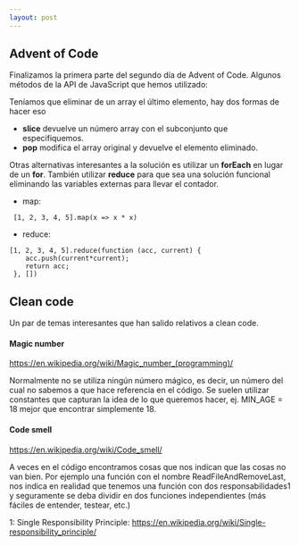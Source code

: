 ```yaml
---
layout: post
---
```

## Advent of Code
Finalizamos la primera parte del segundo día de Advent of Code. Algunos métodos de la API de JavaScript que hemos utilizado:

Teníamos que eliminar de un array el último elemento, hay dos formas de hacer eso
- **slice** devuelve un número array con el subconjunto que especifiquemos.
- **pop** modifica el array original y devuelve el elemento eliminado.

Otras alternativas interesantes a la solución es utilizar un **forEach** en lugar de un **for**. También utilizar **reduce** para que sea una solución funcional eliminando las variables externas para llevar el contador.
- map:
```
 [1, 2, 3, 4, 5].map(x => x * x)
```
- reduce: 
```
[1, 2, 3, 4, 5].reduce(function (acc, current) {
    acc.push(current*current);
    return acc;
 }, [])
```
## Clean code
Un par de temas interesantes que han salido relativos a clean code.

#### Magic number 
<https://en.wikipedia.org/wiki/Magic_number_(programming)/>

Normalmente no se utiliza ningún número mágico, es decir, un número del cual no sabemos a que hace referencia en el código. Se suelen utilizar constantes que capturan la idea de lo que queremos hacer, ej. MIN_AGE = 18 mejor que encontrar simplemente 18.

#### Code smell 
<https://en.wikipedia.org/wiki/Code_smell/>

A veces en el código encontramos cosas que nos indican que las cosas no van bien. Por ejemplo una función con el nombre ReadFileAndRemoveLast, nos indica en realidad que tenemos una función con dos responsabilidades1 y seguramente se deba dividir en dos funciones independientes (más fáciles de entender, testear, etc.)

1: Single Responsibility Principle: <https://en.wikipedia.org/wiki/Single-responsibility_principle/>
